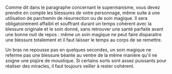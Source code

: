 Comme dit dans le paragraphe concernant le supermanisme, vous devez prendre en compte les blessures de votre personnage, même suite à une utilisation de parchemin de résurrection ou de soin magique. Il sera obligatoirement affaibli et souffrant durant un temps cohérent avec la blessure originale et le soin donné, sans retrouver une santé parfaite avant une bonne nuit de repos : même un soin magique ne peut faire disparaitre une blessure totalement et il faut laisser le temps au corps de se remettre.

Un bras ne repousse pas en quelques secondes, un soin magique ne referme pas une blessure béante au ventre de la même manière qu'il ne soigne une piqûre de moustique. Si certains sorts sont assez puissants pour réaliser des miracles, il faut toujours veiller à rester cohérent.
